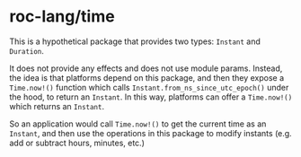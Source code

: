 # roc-lang/time

This is a hypothetical package that provides two types: `Instant` and `Duration`.

It does not provide any effects and does not use module params. Instead,
the idea is that platforms depend on this package, and then they expose a
`Time.now!()` function which calls `Instant.from_ns_since_utc_epoch()` under the hood,
to return an `Instant`. In this way, platforms can offer a `Time.now!()` which returns an `Instant`.

So an application would call `Time.now!()` to get the current time as an `Instant`,
and then use the operations in this package to modify instants (e.g. add or subtract
hours, minutes, etc.)
